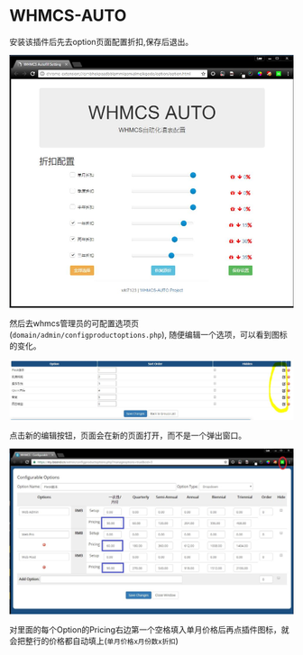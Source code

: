 # WHMCS-AUTO

安装该插件后先去option页面配置折扣,保存后退出。

![capture1](img/readme/capture1.jpg)

然后去whmcs管理员的可配置选项页(`domain/admin/configproductoptions.php`),
随便编辑一个选项，可以看到图标的变化。

![capture2](img/readme/capture2.jpg)

点击新的编辑按钮，页面会在新的页面打开，而不是一个弹出窗口。

![capture3](img/readme/capture3.jpg)

对里面的每个Option的Pricing右边第一个空格填入单月价格后再点插件图标，就会把整行的价格都自动填上(`单月价格x月份数x折扣`)


